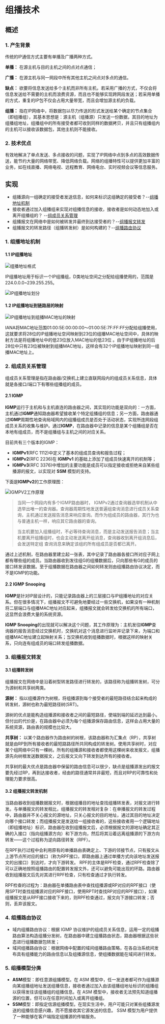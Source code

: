 # 组播技术



## 概述

### 1. 产生背景

传统的IP通信方式主要有单播及广播两种方式。

**单播：** 在源主机与目的主机之间的点对点通信；

**广播：** 在源主机与同一网段中所有其他主机之间点对多点的通信。

**缺点：** 欲要将信息发送给多个主机而非所有主机，若采用广播的方式，不仅会将信息发送给不需要的主机而浪费资源，而且也不能够实现跨网段发送；若采用单播的方式，重复的IP包不仅会占用大量带宽，而且会增加源主机的负载。

**组播：** 指在IP网络中，将数据包以尽力传送的形式发送给某个确定的节点集合（即组播组），其基本思想是：源主机（组播源）只发送一份数据，其目的地址为组播组地址，组播组中的所有接受者都可收到同样的数据拷贝，并且只有组播组内的主机可以接收该数据包，其他主机则不能接收。



### 2. 技术优点

有效地解决了单点发送、多点接收的问题，实现了IP网络中点到多点的高效数据传送，能节约大量的网络带宽、降低网络负载。网络的组播特性可以提供更加丰富的业务，如在线直播、网络电视、远程教育、网络电台、实时视频会议等信息服务。



## 实现

- 组播源向一组确定的接受者发送信息，如何来标识这组确定的接受者？--[组播地址机制]()
- 接收者通过加入组播组来实现对组播信息的接收，接收者是如何动态地加入或离开组播组的？ --[组成员关系管理]()
- 组播报文在网络中是如何被转发并最终到达接受者的？--[组播报文转发]()
- 组播报文的转发路径（组播转发树）是如何构建的？--[组播路由协议]()



### 1. 组播地址机制

#### 1.1 IP组播地址

![组播地址格式](https://github.com/BokalaQuan/RyuNote/blob/master/%E7%BB%84%E6%92%AD%E5%9C%B0%E5%9D%80%E6%A0%BC%E5%BC%8F.png)

IP组播地址用于标识一个IP组播组，D类地址空间之分配给组播使用的，范围是224.0.0.0~239.255.255。

![IP组播地址划分](https://github.com/BokalaQuan/RyuNote/blob/master/IP%E7%BB%84%E6%92%AD%E5%9C%B0%E5%9D%80%E5%88%92%E5%88%86.png)



#### 1.2 IP组播地址到链路层的映射

![IP组播地址到组播MAC地址的映射](https://github.com/BokalaQuan/RyuNote/blob/master/IP%E7%BB%84%E6%92%AD%E5%9C%B0%E5%9D%80%E5%88%B0%E7%BB%84%E6%92%ADMAC%E5%9C%B0%E5%9D%80%E7%9A%84%E6%98%A0%E5%B0%84.png)

IANA将MAC地址范围01:00:5E:00:00:00～01:00:5E:7F:FF:FF分配给组播使用，这就要求将28位的IP组播地址空间映射到23位的组播MAC地址空间中，具体的映射方法是将组播地址中的低23位放入MAC地址的低23位 。由于IP组播地址的后28位中只有23位被映射到组播MAC地址，这样会有32个IP组播地址映射到同一组播MAC地址上。



### 2. 组成员关系管理

组成员关系管理是指在路由器/交换机上建立直联网段内的组成员关系信息，具体就是各接口/端口下有哪些组播组的成员。 

#### 2.1 IGMP

**IGMP**运行于主机和与主机直连的路由器之间，其实现的功能是双向的：一方面，主机通过**IGMP**通知路由器希望接收某个特定组播组的信息；另一方面，路由器通过**IGMP**周期性地查询局域网内的组播组成员是否处于活动状态，实现所连网段组成员关系的收集与维护。通过**IGMP**，在路由器中记录的信息是某个组播组是否在本地有组成员，而不是组播组与主机之间的对应关系。 

目前共有三个版本的IGMP：

* **IGMPv1**(RFC 1112)中定义了基本的组成员查询和报告过程； 
* **IGMPv2**(RFC 2236)在 **IGMPv1** 的基础上添加了组成员快速离开的机制等； 
* **IGMPv3**(RFC 3376)中增加的主要功能是成员可以指定接收或拒绝来自某些组播源的报文，以实现对 **SSM** 模型的支持。

下面是**IGMPv2**的工作原理图：

![IGMPV2工作原理](https://github.com/BokalaQuan/RyuNote/blob/master/IGMPV2%E5%B7%A5%E4%BD%9C%E5%8E%9F%E7%90%86.PNG)

> 当同一个网段内有多个IGMP路由器时， IGMPv2通过查询器选举机制从中选举出唯一的查询器。查询器周期性地发送普遍组查询消息进行成员关系查询，主机通过发送报告消息来响应查询。而作为组成员的路由器，其行为也与普通主机一样，响应其它路由器的查询。
>
> 当主机要加入组播组时，不必等待查询消息，而是主动发送报告消息；当主机要离开组播组时，也会主动发送离开组消息，查询器收到离开组消息后，会发送特定组 查询消息来确定该组的所有组成员是否都已离开。 

通过上述机制，在路由器里建立起一张表，其中记录了路由器各接口所对应子网上都有哪些组的成员。当路由器收到发往组G的组播数据后，只向那些有G的成员的接口转发该数据。至于组播数据在路由器之间如何转发则由组播路由协议决定，而不是IGMP的功能。



#### 2.2 IGMP Snooping

**IGMP**是针对IP层设计的，只能记录路由器上的三层接口与IP组播地址的对应关系。但在很多情况下，组播报文不可避免地要经过一些交换机，如果没有一种机制将二层端口与组播MAC地址对应起来，组播报文就会转发给交换机的所有端口，这显然会浪费大量的系统资源。 

**IGMP Snooping**的出现就可以解决这个问题，其工作原理为：主机发往**IGMP**查询器的报告消息经过交换机时，交换机对这个消息进行监听并记录下来，为端口和组播MAC地址建立起映射关系；当交换机收到组播数据时，根据这样的映射关系，只向连有组成员的端口转发组播数据。



### 3. 组播报文转发

#### 3.1 组播转发树

组播报文在网络中是沿着树型转发路径进行转发的，该路径称为组播转发树，可分为源树和共享树两类。

**源树：** 指以组播源作为树根，将组播源到每个接受者的最短路径结合起来构成的转发树，源树也称为最短路径树(SRT)。

源树的优点是能构造组播源和接收者之间的最短路径，使端到端的延迟达到最小。但付出的代价是，在路由器中必须为每个组播源保存路由信息，这样会占用大量的系统资源，路由表的规模也比较大。 

**共享树：** 以某个路由器作为路由树的树根，该路由器称为汇集点（RP），共享树就是由RP到所有接收者的最短路路径所共同构成的转发树。使用共享树时，对应某个组网络中只有一棵树。所有的组播源和接收者都使用这棵树来收发报文，组播源先向树根发送数据报文，之后报文又向下转发到达所有的接收者。 

共享树的最大优点是路由器中保留的路由信息可以很少，缺点是组播源发出的报文要先经过RP，再到达接收者，经由的路径通常并非最短，而且对RP的可靠性和处理能力要求很高。



#### 3.2 组播报文转发机制

当路由器收到组播数据报文时，根据组播目的地址查找组播转发表，对报文进行转发。与单播报文的转发相比，组播报文的转发相对复杂：在单播报文的转发过程中，路由器并不关心报文的源地址，只关心报文的目的地址，通过其目的地址决定向哪个接口转发；而组播报文是发送给一组接收者的，这些接收者用一个逻辑地址（即组播地址）标识，路由器在收到组播报文后，必须根据报文的源地址确定其正确的入接口（指向组播源方向）和下游方向，然后将其沿着远离组播源的下游方向转发——这个过程称为逆向路径转发（RPF）。 

在RPF执行过程中会利用原有的单播路由表确定上、下游的邻接节点，只有报文从上游节点所对应的接口（称为RPF接口，即路由器上通过单播方式向该地址发送报文的出接口）到达时，才向下游转发。 RPF的主体是RPF检查，通过RPF检查除了可以正确地按照组播路由的配置转发报文外，还可以避免可能出现的环路。路由器收到组播报文后先对其进行RPF检查，只有检查通过才执行转发。 

RPF检查的过程为：路由器在单播路由表中查找组播源或RP对应的RPF接口（使用SPT时查找组播源对应的RPF接口，使用RPT时查找RP对应的RPF接口），如果组播报文是从RPF接口接收下来的，则RPF检查通过，报文向下游接口转发；否则，丢弃该报文。 



### 4. 组播路由协议

* 域内组播路由协议：根据 IGMP 协议维护的组成员关系信息，运用一定的组播路由算法构造组播分发树，在路由器中建立组播路由状态，路由器根据这些状态进行组播数据包转发； 
* 域间组播路由协议：根据网络中配置的域间组播路由策略，在各自治系统间发布具有组播能力的路由信息以及组播源信息，使组播数据能在域间进行转发。 



### 5. 组播模型分类

* **ASM**模型：即任意源组播模型。在 ASM 模型中，任一发送者都可作为组播源向某组播组地址发送组播信息，接收者通过加入由该组播组地址标识的组播组以获得发往该组播组的组播信息。在 ASM 模型中，接收者无法预先知道组播源的位置，但可以在任意时间加入或离开组播组。 
* **SSM**模型：即指定信源组播模型。在现实生活中，用户可能只对某些组播源发送的组播信息感兴趣，而不愿接收其它源发送的信息。 SSM 模型为用户提供了一种能够在客户端指定组播源的传输服务。
